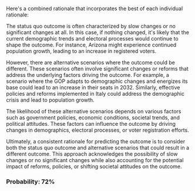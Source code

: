 Here's a combined rationale that incorporates the best of each individual rationale:

The status quo outcome is often characterized by slow changes or no significant changes at all. In this case, if nothing changed, it's likely that the current demographic trends and electoral processes would continue to shape the outcome. For instance, Arizona might experience continued population growth, leading to an increase in registered voters.

However, there are alternative scenarios where the outcome could be different. These scenarios often involve significant changes or reforms that address the underlying factors driving the outcome. For example, a scenario where the GOP adapts to demographic changes and energizes its base could lead to an increase in their seats in 2032. Similarly, effective policies and reforms implemented in Italy could address the demographic crisis and lead to population growth.

The likelihood of these alternative scenarios depends on various factors such as government policies, economic conditions, societal trends, and political attitudes. These factors can influence the outcome by driving changes in demographics, electoral processes, or voter registration efforts.

Ultimately, a consistent rationale for predicting the outcome is to consider both the status quo outcome and alternative scenarios that could result in a different outcome. This approach acknowledges the possibility of slow changes or no significant changes while also accounting for the potential impact of reforms, policies, or shifting societal attitudes on the outcome.

### Probability: 72%